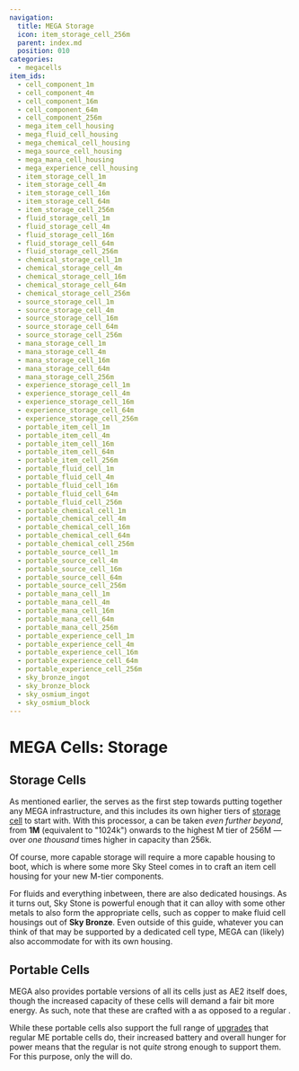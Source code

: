```yaml
---
navigation:
  title: MEGA Storage
  icon: item_storage_cell_256m
  parent: index.md
  position: 010
categories:
  - megacells
item_ids:
  - cell_component_1m
  - cell_component_4m
  - cell_component_16m
  - cell_component_64m
  - cell_component_256m
  - mega_item_cell_housing
  - mega_fluid_cell_housing
  - mega_chemical_cell_housing
  - mega_source_cell_housing
  - mega_mana_cell_housing
  - mega_experience_cell_housing
  - item_storage_cell_1m
  - item_storage_cell_4m
  - item_storage_cell_16m
  - item_storage_cell_64m
  - item_storage_cell_256m
  - fluid_storage_cell_1m
  - fluid_storage_cell_4m
  - fluid_storage_cell_16m
  - fluid_storage_cell_64m
  - fluid_storage_cell_256m
  - chemical_storage_cell_1m
  - chemical_storage_cell_4m
  - chemical_storage_cell_16m
  - chemical_storage_cell_64m
  - chemical_storage_cell_256m
  - source_storage_cell_1m
  - source_storage_cell_4m
  - source_storage_cell_16m
  - source_storage_cell_64m
  - source_storage_cell_256m
  - mana_storage_cell_1m
  - mana_storage_cell_4m
  - mana_storage_cell_16m
  - mana_storage_cell_64m
  - mana_storage_cell_256m
  - experience_storage_cell_1m
  - experience_storage_cell_4m
  - experience_storage_cell_16m
  - experience_storage_cell_64m
  - experience_storage_cell_256m
  - portable_item_cell_1m
  - portable_item_cell_4m
  - portable_item_cell_16m
  - portable_item_cell_64m
  - portable_item_cell_256m
  - portable_fluid_cell_1m
  - portable_fluid_cell_4m
  - portable_fluid_cell_16m
  - portable_fluid_cell_64m
  - portable_fluid_cell_256m
  - portable_chemical_cell_1m
  - portable_chemical_cell_4m
  - portable_chemical_cell_16m
  - portable_chemical_cell_64m
  - portable_chemical_cell_256m
  - portable_source_cell_1m
  - portable_source_cell_4m
  - portable_source_cell_16m
  - portable_source_cell_64m
  - portable_source_cell_256m
  - portable_mana_cell_1m
  - portable_mana_cell_4m
  - portable_mana_cell_16m
  - portable_mana_cell_64m
  - portable_mana_cell_256m
  - portable_experience_cell_1m
  - portable_experience_cell_4m
  - portable_experience_cell_16m
  - portable_experience_cell_64m
  - portable_experience_cell_256m
  - sky_bronze_ingot
  - sky_bronze_block
  - sky_osmium_ingot
  - sky_osmium_block
---
```


# MEGA Cells: Storage

<GameScene zoom="8" background="transparent">
  <ImportStructure src="assets/assemblies/drive_cells.snbt" />
  <IsometricCamera yaw="195" pitch="10" />
</GameScene>

## Storage Cells

<Row>
  <ItemImage id="mega_item_cell_housing" scale="4" />
  <ItemImage id="item_storage_cell_1m" scale="4" />
  <ItemImage id="item_storage_cell_4m" scale="4" />
  <ItemImage id="item_storage_cell_16m" scale="4" />
  <ItemImage id="item_storage_cell_64m" scale="4" />
  <ItemImage id="item_storage_cell_256m" scale="4" />
</Row>

As mentioned earlier, the <ItemLink id="megacells:accumulation_processor" /> serves as the first step towards putting
together any MEGA infrastructure, and this includes its own higher tiers of
[storage cell](ae2:items-blocks-machines/storage_cells.md) to start with. With this processor, a
<ItemLink id="ae2:cell_component_256k" /> can be taken *even further beyond*, from **1M** (equivalent to "1024k")
onwards to the highest M tier of 256M — over *one thousand* times higher in capacity than 256k.

<RecipeFor id="cell_component_1m" />
<RecipeFor id="cell_component_4m" />
<RecipeFor id="cell_component_16m" />
<RecipeFor id="cell_component_64m" />
<RecipeFor id="cell_component_256m" />

Of course, more capable storage will require a more capable housing to boot, which is where some more Sky Steel comes in
to craft an item cell housing for your new M-tier components.

<Row>
  <RecipeFor id="mega_item_cell_housing" />
  <Recipe id="cells/standard/item_storage_cell_1m" />
  <Recipe id="cells/standard/item_storage_cell_1m_with_housing" />
</Row>

For fluids and everything inbetween, there are also dedicated housings. As it turns out, Sky Stone is powerful enough
that it can alloy with some other metals to also form the appropriate cells, such as copper to make fluid cell housings
out of **Sky Bronze**. Even outside of this guide, whatever you can think of that may be supported by a dedicated cell
type, MEGA can (likely) also accommodate for with its own housing.

<Row>
  <ItemImage id="sky_bronze_ingot" scale="4" />
  <ItemImage id="mega_fluid_cell_housing" scale="4" />
  <ItemImage id="fluid_storage_cell_1m" scale="4" />
  <ItemImage id="fluid_storage_cell_4m" scale="4" />
  <ItemImage id="fluid_storage_cell_16m" scale="4" />
  <ItemImage id="fluid_storage_cell_64m" scale="4" />
  <ItemImage id="fluid_storage_cell_256m" scale="4" />
</Row>

<Row>
  <Recipe id="transform/sky_bronze_ingot" />
  <RecipeFor id="mega_fluid_cell_housing" />
</Row>

## Portable Cells

MEGA also provides portable versions of all its cells just as AE2 itself does, though the increased capacity of these
cells will demand a fair bit more energy. As such, note that these are crafted with a
<ItemLink id="ae2:dense_energy_cell" /> as opposed to a regular <ItemLink id="ae2:energy_cell" />.

While these portable cells also support the full range of [upgrades](ae2:items-blocks-machines/upgrade_cards.md) that
regular ME portable cells do, their increased battery and overall hunger for power means that the regular
<ItemLink id="ae2:energy_card" /> is not *quite* strong enough to support them. For this purpose, only the
<ItemLink id="megacells:greater_energy_card" /> will do.

<Row>
  <RecipeFor id="portable_item_cell_1m" />
</Row>
